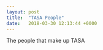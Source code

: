 ```yaml
---
layout: post
title:  "TASA People"
date:   2018-03-30 12:13:44 +0000
---
```


The people that make up TASA